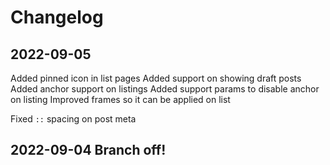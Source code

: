 # Changelog

## 2022-09-05
Added pinned icon in list pages
Added support on showing draft posts
Added anchor support on listings
Added support params to disable anchor on listing
Improved frames so it can be applied on list

Fixed `::` spacing on post meta

## 2022-09-04 Branch off!
